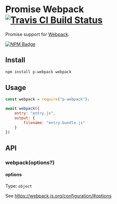 # Promise Webpack [![Travis CI Build Status](https://img.shields.io/travis/com/Richienb/p-webpack/master.svg?style=for-the-badge)](https://travis-ci.com/Richienb/p-webpack)

Promise support for [Webpack](https://github.com/webpack/webpack).

[![NPM Badge](https://nodei.co/npm/p-webpack.png)](https://npmjs.com/package/p-webpack)

## Install

```sh
npm install p-webpack webpack
```

## Usage

```js
const webpack = require("p-webpack");

await webpack({
	entry: "entry.js",
	output: {
		filename: "entry.bundle.js"
	}
})
```

## API

### webpack(options?)

#### options

Type: `object`

See https://webpack.js.org/configuration/#options
